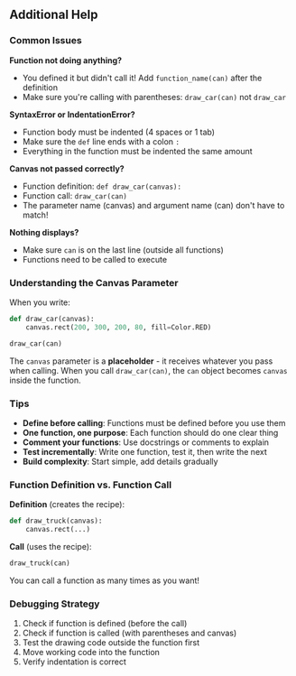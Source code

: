 ## Additional Help

### Common Issues

**Function not doing anything?**

- You defined it but didn't call it! Add `function_name(can)` after the definition
- Make sure you're calling with parentheses: `draw_car(can)` not `draw_car`

**SyntaxError or IndentationError?**

- Function body must be indented (4 spaces or 1 tab)
- Make sure the `def` line ends with a colon `:`
- Everything in the function must be indented the same amount

**Canvas not passed correctly?**

- Function definition: `def draw_car(canvas):`
- Function call: `draw_car(can)`
- The parameter name (canvas) and argument name (can) don't have to match!

**Nothing displays?**

- Make sure `can` is on the last line (outside all functions)
- Functions need to be called to execute

### Understanding the Canvas Parameter

When you write:
```python
def draw_car(canvas):
    canvas.rect(200, 300, 200, 80, fill=Color.RED)

draw_car(can)
```

The `canvas` parameter is a **placeholder** - it receives whatever you pass when calling. When you call `draw_car(can)`, the `can` object becomes `canvas` inside the function.

### Tips

- **Define before calling**: Functions must be defined before you use them
- **One function, one purpose**: Each function should do one clear thing
- **Comment your functions**: Use docstrings or comments to explain
- **Test incrementally**: Write one function, test it, then write the next
- **Build complexity**: Start simple, add details gradually

### Function Definition vs. Function Call

**Definition** (creates the recipe):

```python
def draw_truck(canvas):
    canvas.rect(...)
```

**Call** (uses the recipe):

```python
draw_truck(can)
```

You can call a function as many times as you want!

### Debugging Strategy

1. Check if function is defined (before the call)
2. Check if function is called (with parentheses and canvas)
3. Test the drawing code outside the function first
4. Move working code into the function
5. Verify indentation is correct
